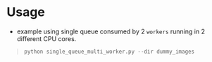 # Usage

 - example using single queue consumed by 2 `workers` running in 2 different CPU cores.

> ```python single_queue_multi_worker.py --dir dummy_images```
